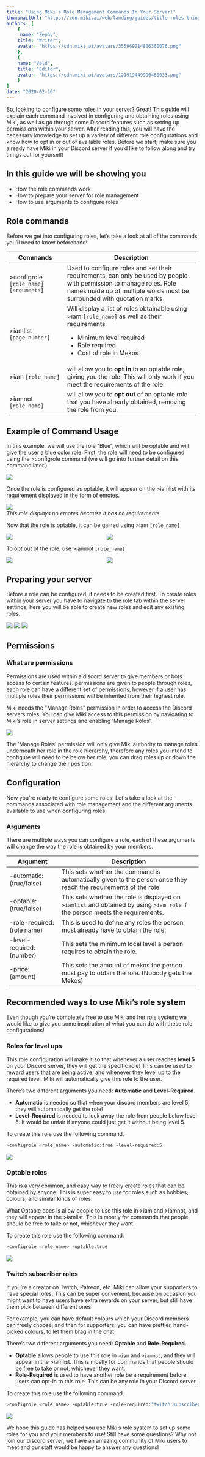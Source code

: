 ```yaml
---
title: "Using Miki’s Role Management Commands In Your Server!"
thumbnailUrl: "https://cdn.miki.ai/web/landing/guides/title-roles-thing.png"
authors: [
    {
     name: "Zephy",
    title: "Writer",
    avatar: "https://cdn.miki.ai/avatars/355969214806360076.png"
    },
    {
    name: "Veld",
    title: "Editor",
    avatar: "https://cdn.miki.ai/avatars/121919449996460033.png"
    }
]
date: "2020-02-16"
---
```

So, looking to configure some roles in your server? Great! This guide will explain each command involved in configuring and obtaining roles using Miki, as well as go through some Discord features such as setting up permissions within your server. After reading this, you will have the necessary knowledge to set up a variety of different role configurations and know how to opt in or out of available roles. Before we start; make sure you already have Miki in your Discord server if you’d like to follow along and try things out for yourself!

## In this guide we will be showing you

- How the role commands work
- How to prepare your server for role management
- How to use arguments to configure roles

## Role commands

Before we get into configuring roles, let’s take a look at all of the commands you’ll need to know beforehand!

| Commands | Description |
|---|---|
| >configrole `[role_name]` `[arguments]` | Used to configure roles and set their requirements, can only be used by people with permission to manage roles. Role names made up of multiple words must be surrounded with quotation marks |
| >iamlist `[page_number]` | Will display a list of roles obtainable using >iam `[role_name]` as well as their requirements <ul><li><i class="fas fa-star"></i>Minimum level required</li><li><i class="fas fa-hammer"></i> Role required</li><li><i class="fas fa-diamond"></i> Cost of role in Mekos</li></ul> |
| >iam `[role_name]` | will allow you to **opt in** to an optable role, giving you the role. This will only work if you meet the requirements of the role.
| >iamnot `[role_name]` | will allow you to **opt out** of an optable role that you have already obtained, removing the role from you.

## Example of Command Usage

In this example, we will use the role “Blue”, which will be optable and will give the user a blue color role. First, the role will need to be configured using the >configrole command (we will go into further detail on this command later.)

![](https://cdn.miki.ai/web/landing/guides/using-role-config-1.png)

Once the role is configured as optable, it will appear on the >iamlist with its requirement displayed in the form of emotes.

![](https://cdn.miki.ai/web/landing/guides/using-role-config-2.png)
<br>
_This role displays no emotes because it has no requirements._

Now that the role is optable, it can be gained using >iam `[role_name]`

<div class="columns">
    <div class="column">
        <img class="image" src="https://cdn.miki.ai/web/landing/guides/using-role-config-3.png"/>
    </div>
    <div class="column">
        <img class="image is-rounded" src="https://cdn.miki.ai/web/landing/guides/using-role-config-4.png"/>
    </div>
</div>

To opt out of the role, use >iamnot `[role_name]`

<div class="columns">
    <div class="column">
        <img class="image" src="https://cdn.miki.ai/web/landing/guides/using-role-config-5.png"/>
    </div>
    <div class="column">
        <img class="image is-rounded" src="https://cdn.miki.ai/web/landing/guides/using-role-config-6.png"/>
    </div>
</div>

## Preparing your server

Before a role can be configured, it needs to be created first. To create roles within your server you have to navigate to the role tab within the server settings, here you will be able to create new roles and edit any existing roles.

<img class="image" src="https://cdn.miki.ai/web/landing/guides/using-role-config-10.png"/>
<img class="image" src="https://cdn.miki.ai/web/landing/guides/using-role-config-11.png"/>
<img class="image" src="https://cdn.miki.ai/web/landing/guides/using-role-config-12.png"/>

## Permissions

### What are permissions

Permissions are used within a discord server to give members or bots access to certain features. permissions are given to people through roles, each role can have a different set of permissions, however if a user has multiple roles their permissions will be inherited from their highest role.

Miki needs the "Manage Roles" permission in order to access the Discord servers roles. You can give Miki access to this permission by navigating to Miki’s role in server settings and enabling 'Manage Roles'.

![](https://cdn.miki.ai/web/landing/guides/using-role-config-13.png)

The 'Manage Roles' permission will only give Miki authority to manage roles underneath her role in the role hierarchy, therefore any roles you intend to configure will need to be below her role, you can drag roles up or down the hierarchy to change their position.

## Configuration

Now you're ready to configure some roles! Let's take a look at the commands associated with role management and the different arguments available to use when configuring roles.

### Arguments

There are multiple ways you can configure a role, each of these arguments will change the way the role is obtained by your members.

| Argument | Description |
|---|---|
| -automatic:(true/false)    | This sets whether the command is automatically given to the person once they reach the requirements of the role. |
| -optable:(true/false)      | This sets whether the role is displayed on `>iamlist` and obtained by using `>iam role` if the person meets the requirements. |
| -role-required:(role name) | This is used to define any roles the person must already have to obtain the role. |
| -level-required:(number)   | This sets the minimum local level a person requires to obtain the role. |
| -price:(amount)            | This sets the amount of mekos the person must pay to obtain the role. (Nobody gets the Mekos) |
  
## Recommended ways to use Miki’s role system

Even though you’re completely free to use Miki and her role system; we would like to give you some inspiration of what you can do with these role configurations!

### Roles for level ups

This role configuration will make it so that whenever a user reaches **level 5** on your Discord server, they will get the specific role! This can be used to reward users that are being active, and whenever they level up to the required level, Miki will automatically give this role to the user.

There’s two different arguments you need: **Automatic** and **Level-Required**.

- **Automatic** is needed so that when your discord members are level 5, they will automatically get the role!
- **Level-Required** is needed to lock away the role from people below level 5. It would be unfair if anyone could just get it without being level 5.

To create this role use the following command.

```bash
>configrole <role_name> -automatic:true -level-required:5
```

![](https://cdn.miki.ai/web/landing/guides/using-role-config-7.png)

### Optable roles

This is a very common, and easy way to freely create roles that can be obtained by anyone. This is super easy to use for roles such as hobbies, colours, and similar kinds of roles.

What Optable does is allow people to use this role in >iam and >iamnot, and they will appear in the >iamlist. This is mostly for commands that people should be free to take or not, whichever they want.

To create this role use the following command.

```bash
>configrole <role_name> -optable:true
```

![](https://cdn.miki.ai/web/landing/guides/using-role-config-8.png)

### Twitch subscriber roles

If you’re a creator on Twitch, Patreon, etc. Miki can allow your supporters to have special roles. This can be super convenient, because on occasion you might want to have users have extra rewards on your server, but still have them pick between different ones.

For example, you can have default colours which your Discord members can freely choose, and then for supporters; you can have prettier, hand-picked colours, to let them brag in the chat.

There’s two different arguments you need: **Optable** and **Role-Required**.

- **Optable** allows people to use this role in `>iam` and `>iamnot`, and they will appear in the >iamlist. This is mostly for commands that people should be free to take or not, whichever they want.
- **Role-Required** is used to have another role be a requirement before users can opt-in to this role. This can be any role in your Discord server.

To create this role use the following command.

```bash
>configrole <role_name> -optable:true -role-required:"twitch subscriber"
```

![](https://cdn.miki.ai/web/landing/guides/using-role-config-9.png)

We hope this guide has helped you use Miki’s role system to set up some roles for you and your members to use! Still have some questions? Why not join our discord server, we have an amazing community of Miki users to meet and our staff would be happy to answer any questions!
